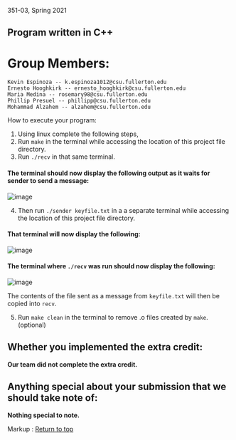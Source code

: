 
351-03, Spring 2021
## Program written in C++

# Group Members:
    Kevin Espinoza -- k.espinoza1012@csu.fullerton.edu
    Ernesto Hooghkirk -- ernesto_hooghkirk@csu.fullerton.edu
    Maria Medina -- rosemary98@csu.fullerton.edu
    Phillip Presuel -- phillipp@csu.fullerton.edu
    Mohammad Alzahem -- alzahem@csu.fullerton.edu

How to execute your program:
1. Using linux complete the following steps,
2. Run `make` in the terminal while accessing the location of this project file directory.
3. Run `./recv` in that same terminal.
#### The terminal should now display the following output as it waits for sender to send a message: ####
![image](https://user-images.githubusercontent.com/37064367/116765075-46282c00-a9d8-11eb-9ba5-d32b89c97be8.png)

4. Then run `./sender keyfile.txt` in a a separate terminal while accessing the location of this project file directory.
 #### That terminal will now display the following: ####
![image](https://user-images.githubusercontent.com/37064367/116765068-40cae180-a9d8-11eb-891c-11f67f909c9c.png)

#### The terminal where `./recv` was run should now display the following: ####
![image](https://user-images.githubusercontent.com/37064367/116765062-3872a680-a9d8-11eb-841c-f7a5cd3f6e6a.png)

The contents of the file sent as a message from `keyfile.txt` will then be copied into `recv`.

5. Run `make clean` in the terminal to remove .o files created by `make`. (optional)

## Whether you implemented the extra credit: ##
__Our team did not complete the extra credit.__

## Anything special about your submission that we should take note of: ##
__Nothing special to note.__

Markup : [Return to top](#Group_Members)
          
